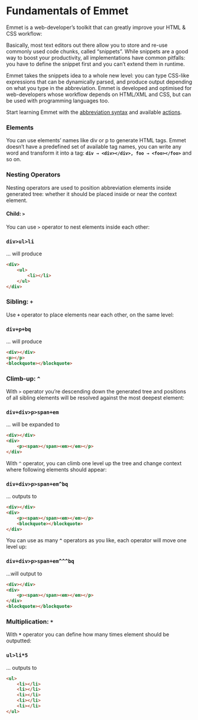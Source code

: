 # Fundamentals of Emmet

Emmet is a web-developer’s toolkit that can greatly improve your HTML & CSS workflow:

Basically, most text editors out there allow you to store and re-use commonly used code chunks, called “snippets”. While snippets are a good way to boost your productivity, all implementations have common pitfalls: you have to define the snippet first and you can’t extend them in runtime.

Emmet takes the snippets idea to a whole new level: you can type CSS-like expressions that can be dynamically parsed, and produce output depending on what you type in the abbreviation. Emmet is developed and optimised for web-developers whose workflow depends on HTML/XML and CSS, but can be used with programming languages too. 

Start learning Emmet with the [abbreviation syntax](https://docs.emmet.io/abbreviations/) and available [actions](https://docs.emmet.io/actions/).

### Elements
You can use elements’ names like div or p to generate HTML tags. Emmet doesn’t have a predefined set of available tag names, you can write any word and transform it into a tag: **`div → <div></div>, foo → <foo></foo>`** and so on.

### Nesting Operators
Nesting operators are used to position abbreviation elements inside generated tree: whether it should be placed inside or near the context element.

#### Child: `>`
You can use `>` operator to nest elements inside each other:

### **`div>ul>li`**

... will produce

```html
<div>
    <ul>
        <li></li>
    </ul>
</div>
```

### Sibling: `+`
Use **`+`** operator to place elements near each other, on the same level:

### **`div+p+bq`**

... will produce

```html
<div></div>
<p></p>
<blockquote></blockquote>
```

### Climb-up: `^`
With `>` operator you’re descending down the generated tree and positions of all sibling elements will be resolved against the most deepest element:

### **`div+div>p>span+em`**

... will be expanded to

```html
<div></div>
<div>
    <p><span></span><em></em></p>
</div>
```

With `^` operator, you can climb one level up the tree and change context where following elements should appear:

### **`div+div>p>span+em^bq`**

... outputs to

```html
<div></div>
<div>
    <p><span></span><em></em></p>
    <blockquote></blockquote>
</div>
```

You can use as many **`^`** operators as you like, each operator will move one level up:

### **`div+div>p>span+em^^^bq`**

...will output to

```html
<div></div>
<div>
    <p><span></span><em></em></p>
</div>
<blockquote></blockquote>
```

### Multiplication: `*`
With **`*`** operator you can define how many times element should be outputted:

### **`ul>li*5`**

... outputs to

```html
<ul>
    <li></li>
    <li></li>
    <li></li>
    <li></li>
    <li></li>
</ul>
```